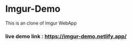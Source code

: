 # Imgur-Demo
This is an clone of Imgur WebApp

### live demo link : https://imgur-demo.netlify.app/
